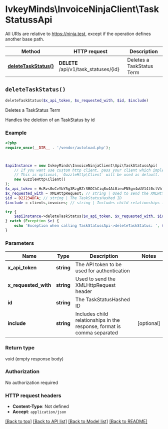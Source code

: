 # IvkeyMinds\InvoiceNinjaClient\TaskStatussApi

All URIs are relative to https://ninja.test, except if the operation defines another base path.

| Method | HTTP request | Description |
| ------------- | ------------- | ------------- |
| [**deleteTaskStatus()**](TaskStatussApi.md#deleteTaskStatus) | **DELETE** /api/v1/task_statuses/{id} | Deletes a TaskStatus Term |


## `deleteTaskStatus()`

```php
deleteTaskStatus($x_api_token, $x_requested_with, $id, $include)
```

Deletes a TaskStatus Term

Handles the deletion of an TaskStatus by id

### Example

```php
<?php
require_once(__DIR__ . '/vendor/autoload.php');



$apiInstance = new IvkeyMinds\InvoiceNinjaClient\Api\TaskStatussApi(
    // If you want use custom http client, pass your client which implements `GuzzleHttp\ClientInterface`.
    // This is optional, `GuzzleHttp\Client` will be used as default.
    new GuzzleHttp\Client()
);
$x_api_token = HcRvs0oCvYbY5g3RzgBZrSBOChCiq8u4AL0ieuFN5gn4wUV14t0clVhfPc5OX99q; // string | The API token to be used for authentication
$x_requested_with = XMLHttpRequest; // string | Used to send the XMLHttpRequest header
$id = D2J234DFA; // string | The TaskStatusHashed ID
$include = clients,invoices; // string | Includes child relationships in the response, format is comma separated

try {
    $apiInstance->deleteTaskStatus($x_api_token, $x_requested_with, $id, $include);
} catch (Exception $e) {
    echo 'Exception when calling TaskStatussApi->deleteTaskStatus: ', $e->getMessage(), PHP_EOL;
}
```

### Parameters

| Name | Type | Description  | Notes |
| ------------- | ------------- | ------------- | ------------- |
| **x_api_token** | **string**| The API token to be used for authentication | |
| **x_requested_with** | **string**| Used to send the XMLHttpRequest header | |
| **id** | **string**| The TaskStatusHashed ID | |
| **include** | **string**| Includes child relationships in the response, format is comma separated | [optional] |

### Return type

void (empty response body)

### Authorization

No authorization required

### HTTP request headers

- **Content-Type**: Not defined
- **Accept**: `application/json`

[[Back to top]](#) [[Back to API list]](../../README.md#endpoints)
[[Back to Model list]](../../README.md#models)
[[Back to README]](../../README.md)
